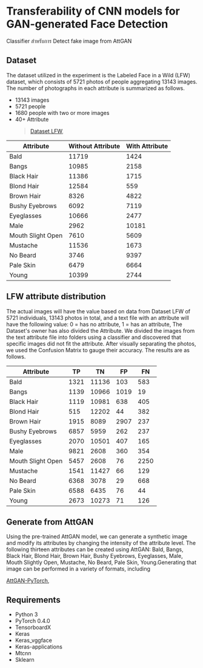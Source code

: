 # Transferability of CNN models for GAN-generated Face Detection

Classifier สำหรับการ Detect fake image from AttGAN  

## Dataset
The dataset utilized in the experiment is the Labeled Face in a Wild (LFW) dataset, which consists of 5721 photos of people aggregating 13143 images. The number of photographs in each attribute is summarized as follows.

-   13143 images
-   5721 people
-   1680 people with two or more images
-   40+ Attribute 
	> [Dataset LFW](http://vis-www.cs.umass.edu/lfw/),

| Attribute | Without Attribute | With Attribute | 
|--|--|--|
| Bald | 11719 | 1424
| Bangs | 10985 | 2158
| Black Hair | 11386 | 1715
| Blond Hair| 12584 | 559
| Brown Hair | 8326 | 4822
| Bushy Eyebrows| 6092 | 7119
| Eyeglasses| 10666  | 2477
| Male |2962  | 10181
| Mouth Slight Open| 7610 | 5609
| Mustache| 11536 | 1673
| No Beard | 3746 | 9397
| Pale Skin |6479  | 6664
| Young | 10399 | 2744


## LFW attribute distribution 
The actual images will have the value based on data from Dataset LFW of 5721 individuals, 13143 photos in total, and a text file with an attribute will have the following value: 0 = has no attribute, 1 = has an attribute, The Dataset's owner has also divided the Attribute. We divided the images from the text attribute file into folders using a classifier and discovered that specific images did not fit the attribute. After visually separating the photos, we used the Confusion Matrix to gauge their accuracy. The results are as follows.

| Attribute | TP | TN | FP|FN |
|--|--|--|--|--|
| Bald |1321  |11136 |103| 583
| Bangs | 1139  |10966 |1019 |19
| Black Hair |  1119 | 10981|638|405
| Blond Hair| 515  |12202 |44|382
| Brown Hair | 1915  |8089 |2907| 237
| Bushy Eyebrows|  6857 |5959 | 262| 237
| Eyeglasses| 2070  |10501 |407|165
| Male | 9821 | 2608|360|354
| Mouth Slight Open|  5457 |2608 |76|2250
| Mustache| 1541 |11427 |66|129
| No Beard | 6368 | 3078|29|668
| Pale Skin | 6588 |6435 |76|44
| Young | 2673  |10273 |71|126

## Generate from AttGAN
Using the pre-trained AttGAN model, we can generate a synthetic image and modify its attributes by changing the intensity of the attribute level. The following thirteen attributes can be created using AttGAN: Bald, Bangs, Black Hair, Blond Hair, Brown Hair, Bushy Eyebrows, Eyeglasses, Male, Mouth Slightly Open, Mustache, No Beard, Pale Skin, Young.Generating that image can be performed in a variety of formats, including

[AttGAN-PyTorch](https://github.com/elvisyjlin/AttGAN-PyTorch),

## Requirements
* Python 3
* PyTorch 0.4.0
* TensorboardX
* Keras
* Keras_vggface
* Keras-applications
* Mtcnn
* Sklearn
